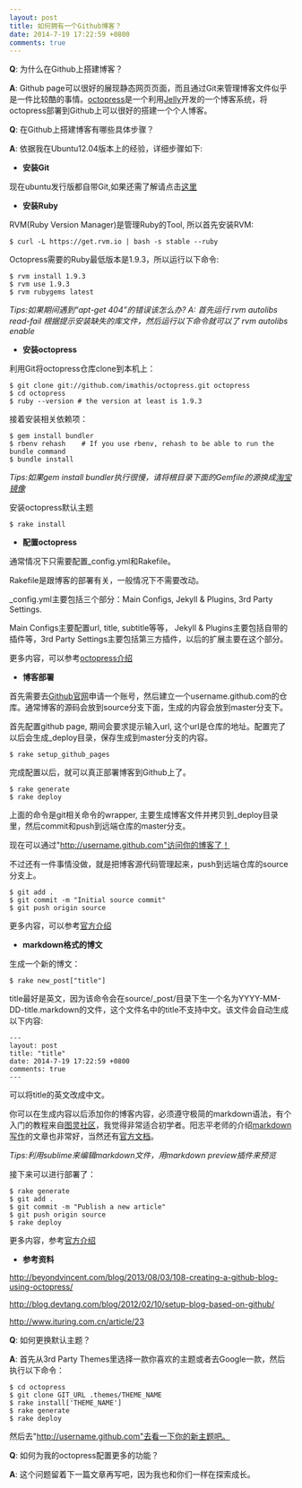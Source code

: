 ```yaml
---
layout: post
title: 如何拥有一个Github博客？
date: 2014-7-19 17:22:59 +0800
comments: true
---
```


**Q**: 为什么在Github上搭建博客？

**A**: Github page可以很好的展现静态网页页面，而且通过Git来管理博客文件似乎是一件比较酷的事情。[octopress](http://octopress.org/)是一个利用[Jelly](https://github.com/jekyll/jekyll)开发的一个博客系统，将octopress部署到Github上可以很好的搭建一个个人博客。

**Q**: 在Github上搭建博客有哪些具体步骤？

**A**: 依据我在Ubuntu12.04版本上的经验，详细步骤如下:

- **安装Git**

现在ubuntu发行版都自带Git,如果还需了解请点击[这里](http://git-scm.com/)

- **安装Ruby**

RVM(Ruby Version Manager)是管理Ruby的Tool, 所以首先安装RVM:

    $ curl -L https://get.rvm.io | bash -s stable --ruby

Octopress需要的Ruby最低版本是1.9.3，所以运行以下命令:

    $ rvm install 1.9.3
    $ rvm use 1.9.3
    $ rvm rubygems latest

*Tips:如果期间遇到“apt-get 404”的错误该怎么办?*
*A: 首先运行    rvm autolibs read-fail*
*根据提示安装缺失的库文件，然后运行以下命令就可以了  rvm autolibs enable*

- **安装octopress**

利用Git将octopress仓库clone到本机上：

    $ git clone git://github.com/imathis/octopress.git octopress
    $ cd octopress
    $ ruby --version # the version at least is 1.9.3

接着安装相关依赖项：

    $ gem install bundler
    $ rbenv rehash    # If you use rbenv, rehash to be able to run the bundle command
    $ bundle install

*Tips:如果gem install bundler执行很慢，请将根目录下面的Gemfile的源换成[淘宝镜像](http://ruby.taobao.org)*

<!--more-->

安装octopress默认主题

    $ rake install

- **配置octopress**

通常情况下只需要配置_config.yml和Rakefile。

Rakefile是跟博客的部署有关，一般情况下不需要改动。

_config.yml主要包括三个部分：Main Configs, Jekyll & Plugins, 3rd Party Settings.

Main Configs主要配置url, title, subtitle等等， Jekyll & Plugins主要包括自带的插件等，3rd Party Settings主要包括第三方插件，以后的扩展主要在这个部分。

更多内容，可以参考[octopress介绍](http://octopress.org/docs/configuring/)

- **博客部署**

首先需要去[Github官网](https://github.com/)申请一个账号，然后建立一个username.github.com的仓库。通常博客的源码会放到source分支下面，生成的内容会放到master分支下。

首先配置github page, 期间会要求提示输入url, 这个url是仓库的地址。配置完了以后会生成_deploy目录，保存生成到master分支的内容。

    $ rake setup_github_pages

完成配置以后，就可以真正部署博客到Github上了。

    $ rake generate
    $ rake deploy

上面的命令是git相关命令的wrapper, 主要生成博客文件并拷贝到_deploy目录里，然后commit和push到远端仓库的master分支。

现在可以通过"http://username.github.com"访问你的博客了！

不过还有一件事情没做，就是把博客源代码管理起来，push到远端仓库的source分支上。

    $ git add .
    $ git commit -m "Initial source commit"
    $ git push origin source

更多内容，可以参考[官方介绍](http://octopress.org/docs/deploying/)

- **markdown格式的博文**

生成一个新的博文：

    $ rake new_post["title"]

title最好是英文，因为该命令会在source/_post/目录下生一个名为YYYY-MM-DD-title.markdown的文件，这个文件名中的title不支持中文。该文件会自动生成以下内容:

    ---
    layout: post
    title: "title"
    date: 2014-7-19 17:22:59 +0800
    comments: true
    ---

可以将title的英文改成中文。

你可以在生成内容以后添加你的博客内容，必须遵守极简的markdown语法，有个入门的教程来自[图灵社区](http://www.ituring.com.cn/article/23)，我觉得非常适合初学者。阳志平老师的介绍[markdown写作](http://www.yangzhiping.com/tech/r-markdown-knitr.html)的文章也非常好，当然还有[官方文档](http://wowubuntu.com/markdown/)。

*Tips:利用sublime来编辑markdown文件，用markdown preview插件来预览*

接下来可以进行部署了：

    $ rake generate
    $ git add .
    $ git commit -m "Publish a new article"
    $ git push origin source
    $ rake deploy

更多内容，参考[官方介绍](http://octopress.org/docs/blogging/)

- **参考资料**

http://beyondvincent.com/blog/2013/08/03/108-creating-a-github-blog-using-octopress/

http://blog.devtang.com/blog/2012/02/10/setup-blog-based-on-github/

http://www.ituring.com.cn/article/23

**Q**: 如何更换默认主题？

**A**: 首先从3rd Party Themes里选择一款你喜欢的主题或者去Google一款，然后执行以下命令：

    $ cd octopress
    $ git clone GIT_URL .themes/THEME_NAME
    $ rake install['THEME_NAME']
    $ rake generate
    $ rake deploy

然后去"http://username.github.com"去看一下你的新主题吧。

**Q**: 如何为我的octopress配置更多的功能？

**A**: 这个问题留着下一篇文章再写吧，因为我也和你们一样在探索成长。





